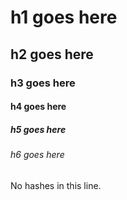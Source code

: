# h1 goes here
## h2 goes here
### h3 goes here
#### h4 goes here
##### h5 goes here
###### h6 goes here

No hashes in this line.
